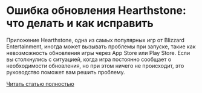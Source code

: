 # Ошибка обновления Hearthstone: что делать и как исправить



Приложение Hearthstone, одна из самых популярных игр от Blizzard Entertainment, иногда может вызывать проблемы при запуске, такие как невозможность обновления игры через App Store или Play Store. Если вы столкнулись с ситуацией, когда игра постоянно сообщает о необходимости обновления, но при этом ничего не происходит, это руководство поможет вам решить проблему.

[Читать статью полностью](https://xyberbara.com/gaming/hearthstone-error-update/)
